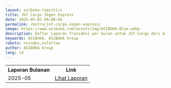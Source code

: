 ```yaml
---
layout: asibuka-logistics
title: J&T Cargo Zegen Express
date: 2025-05-02 00:00:04
permalink: /mitra/jnt-cargo-zegen-express/
image: https://www.asibuka.com/assets/img/ASIBUKA-Blue.webp
description: Daftar Laporan Transaksi per bulan untuk J&T Cargo dari mitra Zegen Express.
keywords: ASIBUKA, ASIBUKA Group
robots: noindex,nofollow
author: ASIBUKA Group
lang: id
---
```

<div class='table-container'>
<table>
<tr>
<th>Laporan Bulanan</th><th>Link</th>
</tr>
<tr>
<td>2025-05</td>
<td><a class='btn block' title='Lihat Laporan' href='{{ page.permalink | replace: "/amp/", "" }}?function=komisi-asibuka-logistics&title=JNT%20Cargo%20Zegen%20Express%20Periode%202025-5&title1=Ringkasan&id1=2PACX-1vTPeqxEnkAUsKekA0eIwQVVYkwNwbjolgYHMSLBbMgM4vK9WStDfwXZW6raUkGvqah1BSPc7WXHCYa0&gid1=53424333&title2=Transaksi&id2=2PACX-1vTPeqxEnkAUsKekA0eIwQVVYkwNwbjolgYHMSLBbMgM4vK9WStDfwXZW6raUkGvqah1BSPc7WXHCYa0&gid2=1844579586'>Lihat Laporan</a></td>
</tr>
</table>
</div>